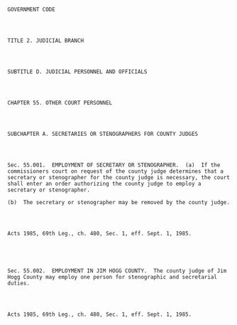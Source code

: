 ﻿
    
    
    	
    					
    
    
    GOVERNMENT CODE
    
      
    
    
    TITLE 2. JUDICIAL BRANCH
    
      
    
    
    SUBTITLE D. JUDICIAL PERSONNEL AND OFFICIALS
    
      
    
    
    CHAPTER 55. OTHER COURT PERSONNEL
    
      
    
    
    SUBCHAPTER A. SECRETARIES OR STENOGRAPHERS FOR COUNTY JUDGES
    
      
    
    
    Sec. 55.001.  EMPLOYMENT OF SECRETARY OR STENOGRAPHER.  (a)  If the commissioners court on request of the county judge determines that a secretary or stenographer for the county judge is necessary, the court shall enter an order authorizing the county judge to employ a secretary or stenographer.
    
    (b)  The secretary or stenographer may be removed by the county judge.
    
    
    
    
    Acts 1985, 69th Leg., ch. 480, Sec. 1, eff. Sept. 1, 1985.
    
    
    
    
    
    Sec. 55.002.  EMPLOYMENT IN JIM HOGG COUNTY.  The county judge of Jim Hogg County may employ one person for stenographic and secretarial duties.
    
    
    
    
    Acts 1985, 69th Leg., ch. 480, Sec. 1, eff. Sept. 1, 1985.
    
    
    
    
    				
